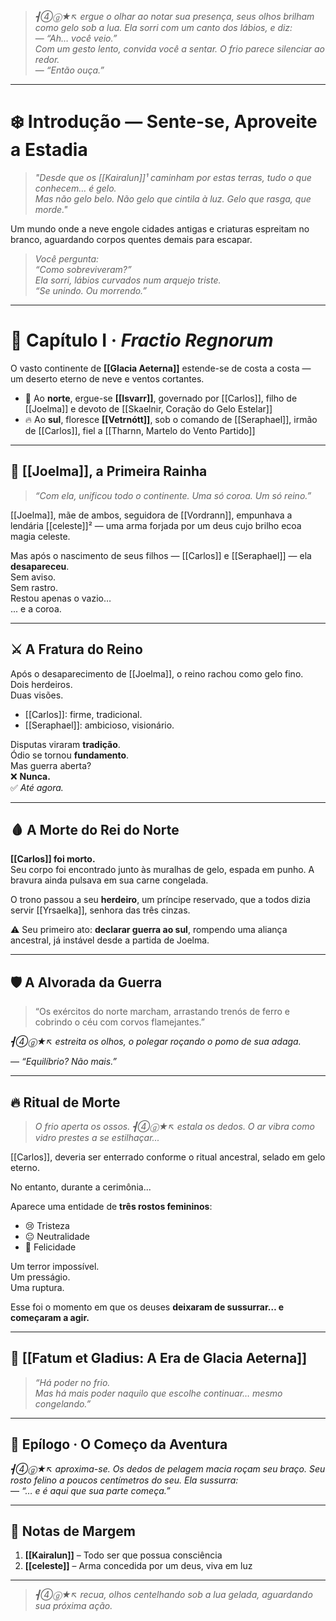 > _┫➃ⓖ★↖ ergue o olhar ao notar sua presença, seus olhos brilham como gelo sob a lua. Ela sorri com um canto dos lábios, e diz:_  
    — _“Ah… você veio.”_  
   _Com um gesto lento, convida você a sentar. O frio parece silenciar ao redor._  
	— _“Então ouça.”_

---

# ❄️ Introdução — Sente-se, Aproveite a Estadia
> _"Desde que os [[Kairalun]]¹ caminham por estas terras, tudo o que conhecem… é gelo._  
> _Mas não gelo belo. Não gelo que cintila à luz. Gelo que rasga, que morde."_

Um mundo onde a neve engole cidades antigas e criaturas espreitam no branco, aguardando corpos quentes demais para escapar.

> *Você pergunta:*  
> _“Como sobreviveram?”_  
> *Ela sorri, lábios curvados num arquejo triste.*  
> _“Se unindo. Ou morrendo.”_

---

# 🧭 Capítulo I · *Fractio Regnorum*

O vasto continente de **[[Glacia Aeterna]]** estende-se de costa a costa — um deserto eterno de neve e ventos cortantes.

- 🧊 Ao **norte**, ergue-se **[[Isvarr]]**, governado por [[Carlos]], filho de [[Joelma]] e devoto de [[Skaelnir, Coração do Gelo Estelar]]  
- 🔥 Ao **sul**, floresce **[[Vetrnótt]]**, sob o comando de [[Seraphael]], irmão de [[Carlos]], fiel a [[Tharnn, Martelo do Vento Partido]]

---

## 👑 [[Joelma]], a Primeira Rainha

> _“Com ela, unificou todo o continente. Uma só coroa. Um só reino.”_

[[Joelma]], mãe de ambos, seguidora de [[Vordrann]], empunhava a lendária [[celeste]]² — uma arma forjada por um deus cujo brilho ecoa magia celeste.

Mas após o nascimento de seus filhos — [[Carlos]] e [[Seraphael]] — ela **desapareceu**.  
Sem aviso.  
Sem rastro.  
Restou apenas o vazio…  
... e a coroa.

---

## ⚔️ A Fratura do Reino

Após o desaparecimento de [[Joelma]], o reino rachou como gelo fino.  
Dois herdeiros.  
Duas visões.

- [[Carlos]]: firme, tradicional.
- [[Seraphael]]: ambicioso, visionário.

Disputas viraram **tradição**.  
Ódio se tornou **fundamento**.  
Mas guerra aberta?  
❌ **Nunca.**  
✅ *Até agora.*

---

## 🩸 A Morte do Rei do Norte

**[[Carlos]] foi morto.**  
Seu corpo foi encontrado junto às muralhas de gelo, espada em punho. A bravura ainda pulsava em sua carne congelada.

O trono passou a seu **herdeiro**, um príncipe reservado, que a todos dizia servir [[Yrsaelka]], senhora das três cinzas.  

⚠️ Seu primeiro ato: **declarar guerra ao sul**, rompendo uma aliança ancestral, já instável desde a partida de Joelma.

---

## 🛡️ A Alvorada da Guerra

> “Os exércitos do norte marcham, arrastando trenós de ferro e cobrindo o céu com corvos flamejantes.”

*┫➃ⓖ★↖ estreita os olhos, o polegar roçando o pomo de sua adaga.*

— _“Equilíbrio? Não mais.”_

---

## 🔥 Ritual de Morte

> *O frio aperta os ossos. ┫➃ⓖ★↖ estala os dedos. O ar vibra como vidro prestes a se estilhaçar...*

[[Carlos]], deveria ser enterrado conforme o ritual ancestral, selado em gelo eterno.

No entanto, durante a cerimônia...

Aparece uma entidade de **três rostos femininos**:

- 😢 Tristeza  
- 😐 Neutralidade  
- 🙂 Felicidade  

Um terror impossível.  
Um presságio.  
Uma ruptura.

Esse foi o momento em que os deuses **deixaram de sussurrar… e começaram a agir.**

---

## 📜 [[Fatum et Gladius: A Era de Glacia Aeterna]]

> _“Há poder no frio.  
> Mas há mais poder naquilo que escolhe continuar… mesmo congelando.”_

---

## 🎯 Epílogo · O Começo da Aventura

*┫➃ⓖ★↖ aproxima-se. Os dedos de pelagem macia roçam seu braço. Seu rosto felino a poucos centímetros do seu. Ela sussurra:*  
— _“… e é aqui que sua parte começa.”_

---

## 📘 Notas de Margem

1. **[[Kairalun]]** – Todo ser que possua consciência  
2. **[[celeste]]** – Arma concedida por um deus, viva em luz  

---

> *┫➃ⓖ★↖ recua, olhos centelhando sob a lua gelada, aguardando sua próxima ação.*
